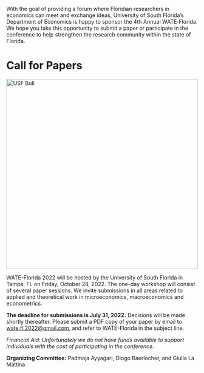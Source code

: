 With the goal of providing a forum where Floridian researchers in economics can meet and exchange ideas, University of South Florida’s Department of Economics is happy to sponsor the 4th Annual WATE‐Florida. We hope you take this opportunity to submit a paper or participate in the conference to help strengthen the research community within the state of Florida.  

# Call for Papers

[<img alt="USF Bull" width="100%" height="500" src="assets/img/USF_Stock_FJG_0003.jpg" />](https://www.usf.edu/)

WATE-Florida 2022 will be hosted by the University of South Florida in Tampa, FL on Friday, October 28, 2022. The one-day workshop will consist of several paper sessions. We invite submissions in all areas related to applied and theoretical work in microeconomics, macroeconomics and econometrics. 

**The deadline for submissions is July 31, 2022.** Decisions will be made shortly thereafter. Please submit a PDF copy of your paper by email to [wate.fl.2022@gmail.com](mailto:wate.fl.2022@gmail.com), and refer to WATE-Florida in the subject line. 

_Financial Aid: Unfortunately we do not have funds available to support individuals with the cost of participating in the conference._

**Organizing Committee:** Padmaja Ayyagari, Diogo Baerlocher, and Giulia La Mattina


